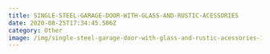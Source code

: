 ```yaml
---
title: SINGLE-STEEL-GARAGE-DOOR-WITH-GLASS-AND-RUSTIC-ACESSORIES
date: 2020-08-25T17:34:45.506Z
category: Other
image: /img/single-steel-garage-door-with-glass-and-rustic-acessories-1.jpg
---
```

